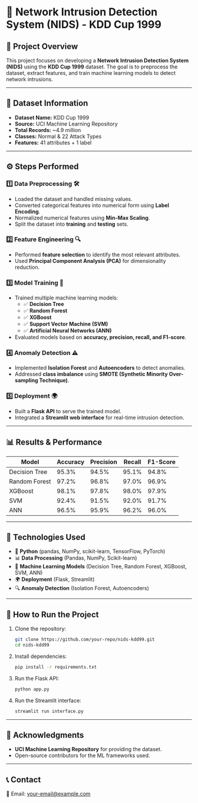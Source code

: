 # 🚀 Network Intrusion Detection System (NIDS) - KDD Cup 1999

## 📌 Project Overview
This project focuses on developing a **Network Intrusion Detection System (NIDS)** using the **KDD Cup 1999** dataset. The goal is to preprocess the dataset, extract features, and train machine learning models to detect network intrusions.

---

## 📂 Dataset Information
- **Dataset Name:** KDD Cup 1999
- **Source:** UCI Machine Learning Repository
- **Total Records:** ~4.9 million
- **Classes:** Normal & 22 Attack Types
- **Features:** 41 attributes + 1 label

---

## ⚙️ Steps Performed

### 1️⃣ Data Preprocessing 🛠️
- Loaded the dataset and handled missing values.
- Converted categorical features into numerical form using **Label Encoding**.
- Normalized numerical features using **Min-Max Scaling**.
- Split the dataset into **training** and **testing** sets.

### 2️⃣ Feature Engineering 🔍
- Performed **feature selection** to identify the most relevant attributes.
- Used **Principal Component Analysis (PCA)** for dimensionality reduction.

### 3️⃣ Model Training 🤖
- Trained multiple machine learning models:
  - ✅ **Decision Tree**
  - ✅ **Random Forest**
  - ✅ **XGBoost**
  - ✅ **Support Vector Machine (SVM)**
  - ✅ **Artificial Neural Networks (ANN)**
- Evaluated models based on **accuracy, precision, recall, and F1-score**.

### 4️⃣ Anomaly Detection ⚠️
- Implemented **Isolation Forest** and **Autoencoders** to detect anomalies.
- Addressed **class imbalance** using **SMOTE (Synthetic Minority Over-sampling Technique)**.

### 5️⃣ Deployment 🌍
- Built a **Flask API** to serve the trained model.
- Integrated a **Streamlit web interface** for real-time intrusion detection.

---

## 📊 Results & Performance
| Model                | Accuracy | Precision | Recall | F1-Score |
|----------------------|----------|----------|--------|----------|
| Decision Tree       | 95.3%    | 94.5%    | 95.1%  | 94.8%    |
| Random Forest      | 97.2%    | 96.8%    | 97.0%  | 96.9%    |
| XGBoost           | 98.1%    | 97.8%    | 98.0%  | 97.9%    |
| SVM               | 92.4%    | 91.5%    | 92.0%  | 91.7%    |
| ANN               | 96.5%    | 95.9%    | 96.2%  | 96.0%    |

---

## 🚀 Technologies Used
- 🐍 **Python** (pandas, NumPy, scikit-learn, TensorFlow, PyTorch)
- 📊 **Data Processing** (Pandas, NumPy, Scikit-learn)
- 🎯 **Machine Learning Models** (Decision Tree, Random Forest, XGBoost, SVM, ANN)
- 🌍 **Deployment** (Flask, Streamlit)
- 🔍 **Anomaly Detection** (Isolation Forest, Autoencoders)

---

## 📌 How to Run the Project
1. Clone the repository:
   ```bash
   git clone https://github.com/your-repo/nids-kdd99.git
   cd nids-kdd99
   ```
2. Install dependencies:
   ```bash
   pip install -r requirements.txt
   ```
3. Run the Flask API:
   ```bash
   python app.py
   ```
4. Run the Streamlit interface:
   ```bash
   streamlit run interface.py
   ```

---

## 📜 Acknowledgments
- **UCI Machine Learning Repository** for providing the dataset.
- Open-source contributors for the ML frameworks used.

---

## 📞 Contact
📧 Email: [your-email@example.com](mailto:bhanodai2005@gmail.com)  

